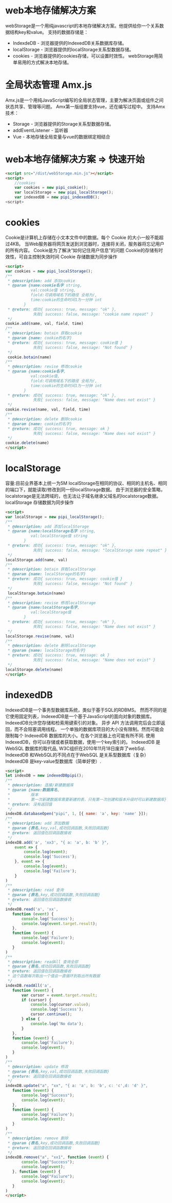 <!--
 * @Author: pipi
 * @Email: pisenliang@gmail.com
 * @LastEditors: Please set LastEditors
 * @Date: 2019-04-01 14:18:20
 * @LastEditTime: 2019-06-16 11:26:00
 -->

# web本地存储解决方案
webStorage是一个用纯javascript的本地存储解决方案。他提供给你一个关系数据结构key和value。
支持的数据存储是：
* IndexdeDB - 浏览器提供的IndexedDB关系数据库存储。
* localStorage - 浏览器提供的localStorage关系型数据存储。
* cookies - 浏览器提供的cookies存储，可以设置时效性。
webStorage用简单易用的方式解决本地存储。

# 全局状态管理 Amx.js
Amx.js是一个用纯JavaScript编写的全局状态管理，主要为解决页面或组件之间状态共享、管理等问题。
Amx第一版组要支持vue，还在编写过程中。
支持Amx技术：
* Storage - 浏览器提供的Storage关系型数据存储。
* addEventListener - 监听器
* Vue - 本地存储全局变量与vue的数据绑定相结合

# web本地存储解决方案 => 快速开始
```HTML
<script src="/dist/webStorage.min.js"></script>
<script>
    //cookies
    var cookies = new pipi_cookie();
    var localStorage = new pipi_localStorage();
    var indexedDB = new pipi_indexedDB();
<script>
```
# cookies
Cookie是计算机上存储在小文本文件中的数据。每个 Cookie 的大小一般不能超过4KB。
当Web服务器将网页发送到浏览器时，连接将关闭，服务器将忘记用户的所有内容。
Cookie是为了解决“如何记住用户信息”的问题 
Cookie的存储有时效性，可自主控制失效时间
Cookie 存储数据为同步操作
```HTML
<script>
var cookies = new pipi_localStorage();
/**
 * @description: add 添加cookie
 * @param {name:cookie名字 string,
           val:cookie值 string,
           field:可调用域名下的路径 全局为/,
           time:cookie的生命时间1为一分钟 int
        } 
 * @return: 成功{ success: true, message: "ok" },
            失败{ success: false, message: "cookie name repeat" }
 */
cookie.add(name, val, field, time)
/**
 * @description: botain 获取cookie
 * @param {name: cookie的名字}
 * @return: 成功{ success: true, message: cookie值 }
            失败{ success: false, message: "Not found" }
 */
 cookie.botain(name)
/**
 * @description: revise 修改cookie
 * @param {name:cookie名字,
           val:cookie值,
           field:可调用域名下的路径 全局为/,
           time:cookie的生命时间1为一分钟 int
        } 
 * @return: 成功{ success: true, message: "ok" },
            失败{ success: false, message: "Name does not exist" }
 */
cookie.revise(name, val, field, time)
/**
 * @description: delete 删除cookie
 * @param {name: cookie的名字}
 * @return: 成功{ success: true, message: ok }
            失败{ success: false, message: "Name does not exist" }
 */
cookie.delete(name)
</script>
```
# localStorage
容量:目前业界基本上统一为5M
localStorage在相同的协议、相同的主机名、相同的端口下，就能读取/修改到同一份localStorage数据。
由于浏览器的安全策略，localstorage是无法跨域的，也无法让子域名继承父域名的localstorage数据。
localStorage 存储数据为同步操作
```HTML
<script>
var localStorage = new pipi_localStorage();
/**
 * @description: add 添加localStorage
 * @param {name:localStorage名字 string,
           val:localStorage值 string
        } 
 * @return: 成功{ success: true, message: "ok" },
            失败{ success: false, message: "localStorage name repeat" }
 */
localStorage.add(name, val)
/**
 * @description: botain 获取localStorage
 * @param {name: localStorage的名字}
 * @return: 成功{ success: true, message: cookie值 }
            失败{ success: false, message: "Not found" }
 */
 localStorage.botain(name)
/**
 * @description: revise 修改localStorage
 * @param {name:localStorage名字,
           val:localStorage值
        } 
 * @return: 成功{ success: true, message: "ok" },
            失败{ success: false, message: "Name does not exist" }
 */
localStorage.revise(name, val)
/**
 * @description: delete 删除localStorage
 * @param {name: localStorage的名字}
 * @return: 成功{ success: true, message: ok }
            失败{ success: false, message: "Name does not exist" }
 */
localStorage.delete(name)
</script>
```
# indexedDB
IndexedDB是一个事务型数据库系统，类似于基于SQL的RDBMS。 然而不同的是它使用固定列表，IndexedDB是一个基于JavaScript的面向对象的数据库。 IndexedDB允许您存储和检索用键索引的对象。
异步 API 方法调用完后会立即返回，而不会阻塞调用线程。
一个单独的数据库项目的大小没有限制。然而可能会限制每个 IndexedDB 数据库的大小。在各个浏览器上也可能有所不同.
使用IndexedDB，你可以存储或者获取数据，使用一个key索引的。
IndexedDB 是 WebSQL 数据库的取代品, W3C组织在2010年11月18日废弃了webSql.  IndexedDB 和WebSQL的不同点在于WebSQL 是关系型数据库（复杂）IndexedDB 是key-value型数据库（简单好使）.
```HTML
<script>
let indexDB = new indexedDBpipi();
/**
 * @description: 连接/新建数据库
 * @param {name:数据库名,
 *         版本
 *         第一次新建数据库需要新建的表，只有第一次创建和版本升级时可以新建数据库} 
 * @return: 没有返回值
 */
indexDB.databaseOpen("pipi", 1, [{ name: 'a', key: 'name' }]);
/**
 * @description: add 添加数据
 * @param {表名,key,val,成功回调函数,失败回调函数} 
 * @return: 返回值在回调函数接收
 */
indexDB.add('a', 'xx3', "{ a: 'a', b: 'b' }",
    event => {
        console.log(event);
        console.log('Success');
    }, event => {
        console.log(event);
        console.log('Failure');
    }
)
/**
 * @description: read 查询
 * @param {表名,key,成功回调函数,失败回调函数} 
 * @return: 返回值在回调函数接收
 */
indexDB.read('a', 'xx',
   function (event) {
       console.log('Success');
       console.log(event.target.result);
   },
   function (event) {
       console.log('Failure');
       console.log(event);
   }
)
/**
 * @description: readAll 查询全部
 * @param {表名,成功回调函数,失败回调函数} 
 * @return: 返回值在回调函数接收
 * 这个函数每次取出一个值会一直循环到取出所有数据
 */
indexDB.readAll('a',
   function (event) {
       var cursor = event.target.result;
       if (cursor) {
           console.log(cursor.value);
           console.log('Success');
           cursor.continue();
       } else {
           console.log('No data');
       }
   },
   function (event) {
       console.log('Failure');
       console.log(event);
   }
)
/**
 * @description: update 修改
 * @param {表名,key,val,成功回调函数,失败回调函数} 
 * @return: 返回值在回调函数接收
 */
indexDB.update("a", "xx", "{ a: 'a', b: 'b', c: 'c',d: 'd' }",
   function (event) {
       console.log("Success");
       console.log(event);
   },
   function (event) {
       console.log('Failure');
       console.log(event);
   }
)
/**
 * @description: remove 删除
 * @param {表名,key,成功回调函数,失败回调函数} 
 * @return: 返回值在回调函数接收
 */
indexDB.remove("a", "xx1", function (event) {
       console.log("Success");
       console.log(event);
   }, function (event) {
       console.log("Failure");
       console.log(event);
   }
)
</script>
```

